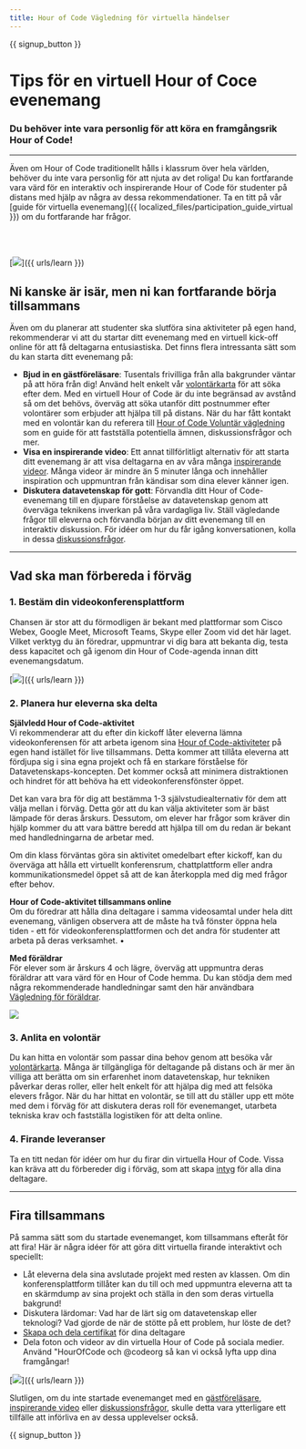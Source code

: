 ```yaml
---
title: Hour of Code Vägledning för virtuella händelser
---
```


{{ signup_button }}

# Tips för en virtuell Hour of Coce evenemang

### Du behöver inte vara personlig för att köra en framgångsrik Hour of Code!

***

Även om Hour of Code traditionellt hålls i klassrum över hela världen, behöver du inte vara personlig för att njuta av det roliga! Du kan fortfarande vara värd för en interaktiv och inspirerande Hour of Code för studenter på distans med hjälp av några av dessa rekommendationer.  Ta en titt på vår [guide för virtuella evenemang]({{ localized_files/participation_guide_virtual }}) om du fortfarande har frågor.

<br><br>

[<img src="/images/fit-600/Marketing/pexels-andrea-piacquadio-3762940.jpg" />]({{ urls/learn }})

## Ni kanske är isär, men ni kan fortfarande börja tillsammans
Även om du planerar att studenter ska slutföra sina aktiviteter på egen hand, rekommenderar vi att du startar ditt evenemang med en virtuell kick-off online för att få deltagarna entusiastiska. Det finns flera intressanta sätt som du kan starta ditt evenemang på: 

<ul>
<li><b>Bjud in en gästföreläsare</b>: Tusentals frivilliga från alla bakgrunder väntar på att höra från dig! Använd helt enkelt vår <a href="https://code.org/volunteer/local">volontärkarta</a> för att söka efter dem. Med en virtuell Hour of Code är du inte begränsad av avstånd så om det behövs, överväg att söka utanför ditt postnummer efter volontärer som erbjuder att hjälpa till på distans. När du har fått kontakt med en volontär kan du referera till <a href="http://hourofcode.com/us/how-to/volunteers">Hour of Code Voluntär vägledning</a> som en guide för att fastställa potentiella ämnen, diskussionsfrågor och mer.</li> 
<li><b>Visa en inspirerande video</b>: Ett annat tillförlitligt alternativ för att starta ditt evenemang är att visa deltagarna en av våra många <a href="http://hourofcode.com/us/promote/resources#videos">inspirerande videor</a>. Många videor är mindre än 5 minuter långa och innehåller inspiration och uppmuntran från kändisar som dina elever känner igen.</li> 
<li><b>Diskutera datavetenskap för gott</b>: Förvandla ditt Hour of Code-evenemang till en djupare förståelse av datavetenskap genom att överväga teknikens inverkan på våra vardagliga liv. Ställ vägledande frågor till eleverna och förvandla början av ditt evenemang till en interaktiv diskussion. För idéer om hur du får igång konversationen, kolla in dessa <a href="https://code.org/csforgood#prompts">diskussionsfrågor</a>.</li>
</ul>

---

## Vad ska man förbereda i förväg

### 1. Bestäm din videokonferensplattform
Chansen är stor att du förmodligen är bekant med plattformar som Cisco Webex, Google Meet, Microsoft Teams, Skype eller Zoom vid det här laget. Vilket verktyg du än föredrar, uppmuntrar vi dig bara att bekanta dig, testa dess kapacitet och gå igenom din Hour of Code-agenda innan ditt evenemangsdatum.

[<img src="/images/fit-600/Marketing/photo-of-boy-video-calling-with-a-woman-4145197.jpg" />]({{ urls/learn }})

### 2. Planera hur eleverna ska delta
**Självledd Hour of Code-aktivitet**<br> Vi rekommenderar att du efter din kickoff låter eleverna lämna videokonferensen för att arbeta igenom sina <a href="https://hourofcode.com/us/learn">Hour of Code-aktiviteter</a> på egen hand istället för live tillsammans. Detta kommer att tillåta eleverna att fördjupa sig i sina egna projekt och få en starkare förståelse för Datavetenskaps-koncepten. Det kommer också att minimera distraktionen och hindret för att behöva ha ett videokonferensfönster öppet.

Det kan vara bra för dig att bestämma 1-3 självstudiealternativ för dem att välja mellan i förväg. Detta gör att du kan välja aktiviteter som är bäst lämpade för deras årskurs. Dessutom, om elever har frågor som kräver din hjälp kommer du att vara bättre beredd att hjälpa till om du redan är bekant med handledningarna de arbetar med.

Om din klass förväntas göra sin aktivitet omedelbart efter kickoff, kan du överväga att hålla ett virtuellt konferensrum, chattplattform eller andra kommunikationsmedel öppet så att de kan återkoppla med dig med frågor efter behov.

**Hour of Code-aktivitet tillsammans online**<br> Om du föredrar att hålla dina deltagare i samma videosamtal under hela ditt evenemang, vänligen observera att de måste ha två fönster öppna hela tiden - ett för videokonferensplattformen och det andra för studenter att arbeta på deras verksamhet. •

**Med föräldrar**<br> För elever som är årskurs 4 och lägre, överväg att uppmuntra deras föräldrar att vara värd för en Hour of Code hemma. Du kan stödja dem med några rekommenderade handledningar samt den här användbara <a href="https://hourofcode.com/us/how-to/parents">Vägledning för föräldrar</a>.

[<img src="/images/fit-600/Marketing//happy-father-and-child-browsing-laptop-in-bedroom-4545778.jpg" />](https://hourofcode.com/us/how-to/parents)

### 3. Anlita en volontär
Du kan hitta en volontär som passar dina behov genom att besöka vår <a href="https://code.org/volunteer/local">volontärkarta</a>. Många är tillgängliga för deltagande på distans och är mer än villiga att berätta om sin erfarenhet inom datavetenskap, hur tekniken påverkar deras roller, eller helt enkelt för att hjälpa dig med att felsöka elevers frågor. När du har hittat en volontär, se till att du ställer upp ett möte med dem i förväg för att diskutera deras roll för evenemanget, utarbeta tekniska krav och fastställa logistiken för att delta online.

### 4. Firande leveranser
Ta en titt nedan för idéer om hur du firar din virtuella Hour of Code. Vissa kan kräva att du förbereder dig i förväg, som att skapa <a href="https://code.org/certificates">intyg</a> för alla dina deltagare.

---

## Fira tillsammans

På samma sätt som du startade evenemanget, kom tillsammans efteråt för att fira! Här är några idéer för att göra ditt virtuella firande interaktivt och speciellt:

- Låt eleverna dela sina avslutade projekt med resten av klassen. Om din konferensplattform tillåter kan du till och med uppmuntra eleverna att ta en skärmdump av sina projekt och ställa in den som deras virtuella bakgrund!
- Diskutera lärdomar: Vad har de lärt sig om datavetenskap eller teknologi? Vad gjorde de när de stötte på ett problem, hur löste de det?
- <a href="https://code.org/certificates">Skapa och dela certifikat</a> för dina deltagare
- Dela foton och videor av din virtuella Hour of Code på sociala medier. Använd "HourOfCode och @codeorg så kan vi också lyfta upp dina framgångar!

[<img src="/images/fit-600/Marketing/g8TUlHzF.jpeg" />]({{ urls/learn }})

Slutligen, om du inte startade evenemanget med en <a href="https://code.org/volunteer/local">gästföreläsare</a>, <a href="https://hourofcode.com/us/promote/resources#">inspirerande video</a> eller <a href="https://code.org/csforgood#prompts">diskussionsfrågor</a>, skulle detta vara ytterligare ett tillfälle att införliva en av dessa upplevelser också.

{{ signup_button }}
